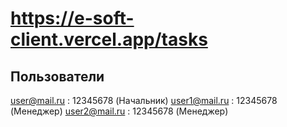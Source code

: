 # https://e-soft-client.vercel.app/tasks

## Пользователи
user@mail.ru : 12345678 (Начальник)
user1@mail.ru : 12345678 (Менеджер)
user2@mail.ru : 12345678 (Менеджер)
